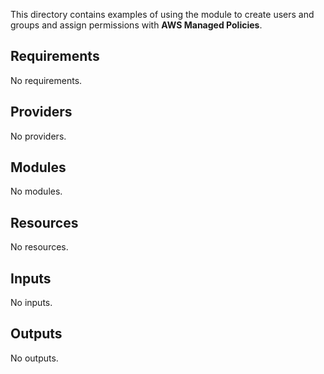 <!-- BEGIN_TF_DOCS -->
This directory contains examples of using the module to create users and groups and assign permissions with **AWS Managed Policies**.

## Requirements

No requirements.

## Providers

No providers.

## Modules

No modules.

## Resources

No resources.

## Inputs

No inputs.

## Outputs

No outputs.
<!-- END_TF_DOCS -->